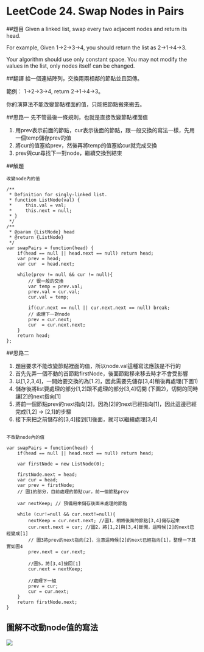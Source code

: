 ﻿# LeetCode 24. Swap Nodes in Pairs

##題目
Given a linked list, swap every two adjacent nodes and return its head.

For example,
Given 1->2->3->4, you should return the list as 2->1->4->3.

Your algorithm should use only constant space. You may not modify the values in the list, only nodes itself can be changed.

##翻譯
給一個連結陣列，交換兩兩相鄰的節點並且回傳。

範例：
1->2->3->4, return 2->1->4->3。

你的演算法不能改變節點裡面的值，只能把節點搬來搬去。

##思路一
先不管最後一條規則，也就是直接改變節點裡面值
1. 用prev表示前面的節點，cur表示後面的節點，跟一般交換的寫法一樣，先用一個temp儲存prev的值
2. 將cur的值塞給prev，然後再將temp的值塞給cur就完成交換
3. prev與cur尋找下一對node，繼續交換到結束

##解題
```
改變node內的值

/**
 * Definition for singly-linked list.
 * function ListNode(val) {
 *     this.val = val;
 *     this.next = null;
 * }
 */
/**
 * @param {ListNode} head
 * @return {ListNode}
 */
var swapPairs = function(head) {
    if(head == null || head.next == null) return head;
    var prev = head;
    var cur  = head.next;
    
    while(prev != null && cur != null){
        // 很一般的交換
        var temp = prev.val;
        prev.val = cur.val;
        cur.val = temp;

        if(cur.next == null || cur.next.next == null) break;
        // 處理下一對node
        prev = cur.next;
        cur  = cur.next.next;     
    }   
    return head;
};

```
##思路二
1. 題目要求不能改變節點裡面的值，所以node.val這種寫法應該是不行的
2. 首先先弄一個不動的首節點firstNode，後面節點移來移去時才不會受影響
3. 以[1,2,3,4]，一開始要交換的為[1.2]，因此需要先儲存[3,4]稍後再處理(下圖1)
4. 儲存後將list要處理的部分[1,2]跟不處理的部分[3,4]切開 (下圖2)，切開的同時讓[2]的next指向[1]
5. 將前一個節點prev的next指向[2]，因為[2]的next已經指向[1]，因此這邊已經完成[1,2] -> [2,1]的步驟
6. 接下來把之前儲存的[3,4]接到[1]後面，就可以繼續處理[3,4]
```

不改動node內的值

var swapPairs = function(head) {
    if(head == null || head.next == null) return head;
    
    var firstNode = new ListNode(0);
    
    firstNode.next = head;
    var cur = head;
    var prev = firstNode;
    // 圖1的部分，目前處理的節點cur，前一個節點prev
    
    var nextKeep; // 預備用來儲存後面未處理的節點
    
    while (cur!=null && cur.next!=null){
        nextKeep = cur.next.next; //圖1，相將後面的節點[3,4]儲存起來
        cur.next.next = cur; //圖2，將[1,2]與[3,4]斷開，這時候[2]的next已經變成[1]      
        // 圖3將prev的next指向[2]，注意這時候[2]的next已經指向[1]，整理一下其實如圖4
        prev.next = cur.next;
        
        //圖5，將[3,4]接回[1]
        cur.next = nextKeep;
        
        //處理下一組
        prev = cur;
        cur = cur.next;        
    }
    return firstNode.next;
}
```

## 圖解不改動node值的寫法



![](../picture/24.png)